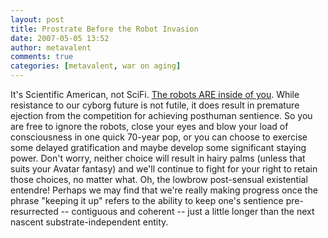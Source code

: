 ```yaml
---
layout: post
title: Prostrate Before the Robot Invasion
date: 2007-05-05 13:52
author: metavalent
comments: true
categories: [metavalent, war on aging]
---
```

It's Scientific American, not SciFi. <a href="https://blog.sciam.com/index.php?title=robots_in_your_prostate&amp;more=1&amp;c=1&amp;tb=1&amp;pb=1&amp;ref=rss" target="_blank">The robots ARE inside of you</a>. While resistance to our cyborg future is not futile, it does result in premature ejection from the competition for achieving posthuman sentience. So you are free to ignore the robots, close your eyes and blow your load of consciousness in one quick 70-year pop, or you can choose to exercise some delayed gratification and maybe develop some significant staying power. Don't worry, neither choice will result in hairy palms (unless that suits your Avatar fantasy) and we'll continue to fight for your right to retain those choices, no matter what. Oh, the lowbrow post-sensual existential entendre! Perhaps we may find that we're really making progress once the phrase "keeping it up" refers to the ability to keep one's sentience pre-resurrected -- contiguous and coherent -- just a little longer than the next nascent substrate-independent entity.
